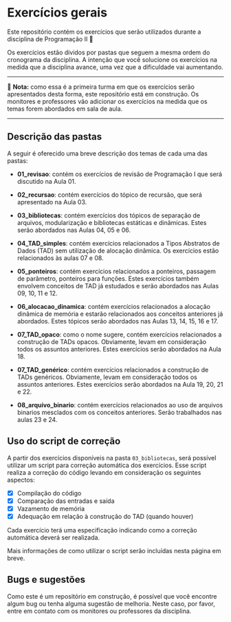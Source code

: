 # Exercícios gerais

Este repositório contém os exercícios que serão utilizados durante a disciplina de Programação II :balloon:	

Os exercícios estão dividos por pastas que seguem a mesma ordem do cronograma da disciplina. A intenção que você solucione os exercícios na medida que a disciplina avance, uma vez que a dificuldade vai aumentando.

___
:construction: **Nota:** como essa é a primeira turma em que os exercícios serão apresentados desta forma, este repositório está em construção. Os monitores e professores vão adicionar os exercícios na medida que os temas forem abordados em sala de aula.
___

## Descrição das pastas
A seguir é oferecido uma breve descrição dos temas de cada uma das pastas:

- **01_revisao**: contém os exercícios de revisão de Programação I que será discutido na Aula 01.

- **02_recursao**: contém exercícios do tópico de recursão, que será apresentado na Aula 03.

- **03_bibliotecas**: contém exercícios dos tópicos de separação de arquivos, modularização e bibliotecas estáticas e dinâmicas. Estes serão abordados nas Aulas 04, 05 e 06.

- **04_TAD_simples**: contém exercícios relacionados a Tipos Abstratos de Dados (TAD) sem utilização de alocação dinâmica. Os exercícios estão relacionados às aulas 07 e 08.

- **05_ponteiros**: contém exercícios relacionados a ponteiros, passagem de parâmetro, ponteiros para funções. Estes exercícios também envolvem conceitos de TAD já estudados e serão abordados nas Aulas 09, 10, 11 e 12.

- **06_alocacao_dinamica**: contém exercícios relacionados a alocação dinâmica de memória e estarão relacionados aos conceitos anteriores já abordados. Estes tópicos serão abordados nas Aulas 13, 14, 15, 16 e 17.

- **07_TAD_opaco**: como o nome sugere, contém exercícios relacionados a construção de TADs opacos. Obviamente, levam em consideração todos os assuntos anteriores. Estes exercícios serão abordados na Aula 18.

- **07_TAD_genérico**: contém exercícios relacionados a construção de TADs genéricos. Obviamente, levam em consideração todos os assuntos anteriores. Estes exercícios serão abordados na Aula 19, 20, 21 e 22.

- **08_arquivo_binario**: contém exercícios relacionados ao uso de arquivos binarios mesclados com os conceitos anteriores. Serão trabalhados nas aulas 23 e 24.

## Uso do script de correção
A partir dos exercícios disponíveis na pasta `03_bibliotecas`, será possível utilizar um script para correção automática dos exercícios. Esse script realiza a correção do código levando em consideração os seguintes aspectos:

- [x] Compilação do código
- [x] Comparação das entradas e saída
- [x] Vazamento de memória
- [x] Adequação em relação à construção do TAD (quando houver)

Cada exercício terá uma especificação indicando como a correção automática deverá ser realizada.

Mais informações de como utilizar o script serão incluídas nesta página em breve.

## Bugs e sugestões
Como este é um repositório em construção, é possível que você encontre algum bug ou tenha alguma sugestão de melhoria. Neste caso, por favor, entre em contato com os monitores ou professores da disciplina.